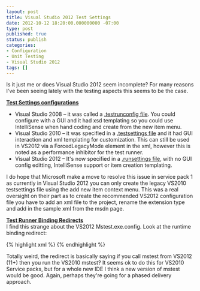 ```yaml
---
layout: post
title: Visual Studio 2012 Test Settings
date: 2012-10-12 18:20:00.000000000 -07:00
type: post
published: true
status: publish
categories:
- Configuration
- Unit Testing
- Visual Studio 2012
tags: []
---
```

Is it just me or does Visual Studio 2012 seem incomplete? For many reasons I've been seeing lately with the testing aspects this seems to be the case.    

**<u>Test Settings configurations</u>**

- Visual Studio 2008 – it was called a <a href="http://msdn.microsoft.com/en-us/library/ms182480(v=vs.90).aspx" target="_blank" rel="nofollow">.testrunconfig file</a>. You could configure with a GUI and it had xsd templating so you could use IntelliSense when hand coding and create from the new item menu.
- Visual Studio 2010 – it was specified in a <a href="http://msdn.microsoft.com/en-us/library/ee256991(v=vs.100).aspx" target="_blank" rel="nofollow">.testsettings file</a> and it had GUI interaction and xml templating for customization. This can still be used in VS2012 via a ForcedLegacyMode element in the xml, however this is noted as a performance inhibitor for the test runner.
- Visual Studio 2012 – It's now specified in a <a href="http://msdn.microsoft.com/en-us/library/jj635153.aspx" target="_blank" rel="nofollow">.runsettings file</a>, with no GUI config editting, IntelliSense support or item creation templating.

I do hope that Microsoft make a move to resolve this issue in service pack 1 as currently in Visual Studio 2012 you can only create the legacy VS2010 testsettings file using the add new item context menu. This was a real oversight on their part as to create the recommended VS2012 configuration file you have to add an xml file to the project, rename the extension type and add in the sample xml from the msdn page.

**<u>Test Runner Binding Redirects</u>**      
I find this strange about the VS2012 Mstest.exe.config. Look at the runtime binding redirect:

{% highlight xml %}
<probing privatePath="PrivateAssemblies;PublicAssemblies; 
  PrivateAssemblies\DataCollectors;PrivateAssemblies\DataCollectors\x86">
<assemblyIdentity 
  name="Microsoft.VisualStudio.QualityTools.UnitTestFramework" 
  publicKeyToken="b03f5f7f11d50a3a" culture="neutral">
{% endhighlight %}

<p>Totally weird, the redirect is basically saying if you call mstest from VS2012 (11+) then you run the VS2010 mstest? It seems ok to do this for VS2010 Service packs, but for a whole new IDE I think a new version of mstest would be good. Again, perhaps they're going for a phased delivery approach.</p>
